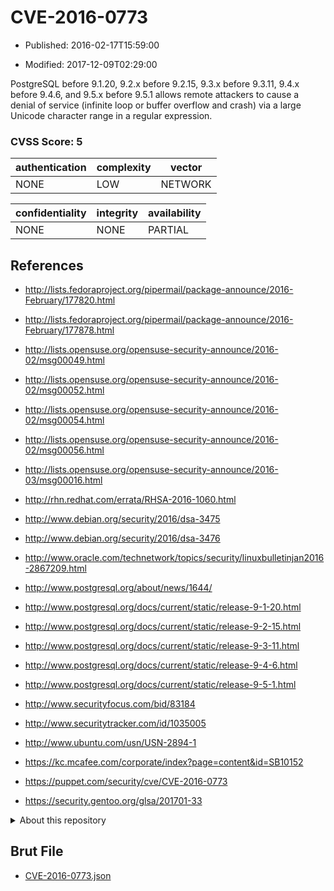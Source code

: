 # CVE-2016-0773

- Published: 2016-02-17T15:59:00

- Modified: 2017-12-09T02:29:00

PostgreSQL before 9.1.20, 9.2.x before 9.2.15, 9.3.x before 9.3.11, 9.4.x before 9.4.6, and 9.5.x before 9.5.1 allows remote attackers to cause a denial of service (infinite loop or buffer overflow and crash) via a large Unicode character range in a regular expression.

### CVSS Score: **5**

| authentication | complexity | vector |
| --- | --- | --- |
| NONE | LOW | NETWORK |

| confidentiality | integrity | availability |
| --- | --- | --- |
| NONE | NONE | PARTIAL |

## References

* http://lists.fedoraproject.org/pipermail/package-announce/2016-February/177820.html

* http://lists.fedoraproject.org/pipermail/package-announce/2016-February/177878.html

* http://lists.opensuse.org/opensuse-security-announce/2016-02/msg00049.html

* http://lists.opensuse.org/opensuse-security-announce/2016-02/msg00052.html

* http://lists.opensuse.org/opensuse-security-announce/2016-02/msg00054.html

* http://lists.opensuse.org/opensuse-security-announce/2016-02/msg00056.html

* http://lists.opensuse.org/opensuse-security-announce/2016-03/msg00016.html

* http://rhn.redhat.com/errata/RHSA-2016-1060.html

* http://www.debian.org/security/2016/dsa-3475

* http://www.debian.org/security/2016/dsa-3476

* http://www.oracle.com/technetwork/topics/security/linuxbulletinjan2016-2867209.html

* http://www.postgresql.org/about/news/1644/

* http://www.postgresql.org/docs/current/static/release-9-1-20.html

* http://www.postgresql.org/docs/current/static/release-9-2-15.html

* http://www.postgresql.org/docs/current/static/release-9-3-11.html

* http://www.postgresql.org/docs/current/static/release-9-4-6.html

* http://www.postgresql.org/docs/current/static/release-9-5-1.html

* http://www.securityfocus.com/bid/83184

* http://www.securitytracker.com/id/1035005

* http://www.ubuntu.com/usn/USN-2894-1

* https://kc.mcafee.com/corporate/index?page=content&id=SB10152

* https://puppet.com/security/cve/CVE-2016-0773

* https://security.gentoo.org/glsa/201701-33

<details>
<summary>About this repository</summary> 

  This repository is part of the project [Live Hack CVE](https://github.com/Live-Hack-CVE). Main website can be found [www.live-hack.org](https://www.live-hack.org) 
  
  Made by [Sn0wAlice](https://github.com/Sn0wAlice) for the people that care about security and need to have a feed of the latest CVEs. Hope you enjoy it, don't forget to star the repo and follow me on [Twitter](https://twitter.com/Sn0wAlice) and [Github](https://github.com/Sn0wAlice). And that is my [personnal website](https://www.alice-snow.me/)

  - [Home Page](https://github.com/Live-Hack-CVE)
  - [Framework](https://github.com/Live-Hack-CVE/cve-framework)
  - [CVE database](https://github.com/Live-Hack-CVE/full_database)
  - [Changelog](https://github.com/Live-Hack-CVE/Changelog)
</details>

## Brut File

* [CVE-2016-0773.json](https://raw.githubusercontent.com/Live-Hack-CVE/full_database/main/cves/2016/CVE-2016-0773.json)

